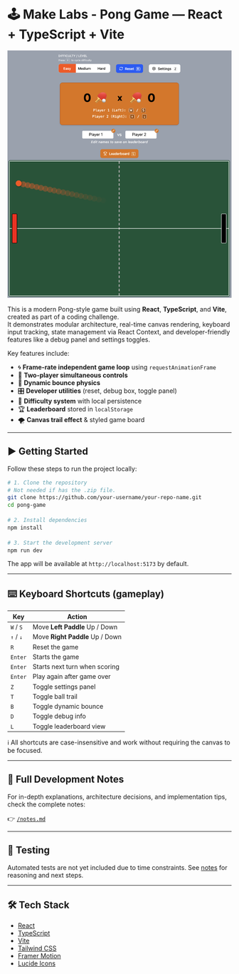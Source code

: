 # 🕹️ Make Labs - Pong Game — React + TypeScript + Vite

<p align="center">
  <img src="./docs/readme.png" alt="Readme picture" width="700" />
</p>

This is a modern Pong-style game built using **React**, **TypeScript**, and **Vite**, created as part of a coding challenge.  
It demonstrates modular architecture, real-time canvas rendering, keyboard input tracking, state management via React Context, and developer-friendly features like a debug panel and settings toggles.

Key features include:

- 🌀 **Frame-rate independent game loop** using `requestAnimationFrame`
- 🎹 **Two-player simultaneous controls**
- 🏓 **Dynamic bounce physics**
- 🎛️ **Developer utilities** (reset, debug box, toggle panel)
- 🧠 **Difficulty system** with local persistence
- 🏆 **Leaderboard** stored in `localStorage`
- 🌪️ **Canvas trail effect** & styled game board

---

## ▶️ Getting Started

Follow these steps to run the project locally:

```bash
# 1. Clone the repository
# Not needed if has the .zip file.
git clone https://github.com/your-username/your-repo-name.git
cd pong-game

# 2. Install dependencies
npm install

# 3. Start the development server
npm run dev
```

The app will be available at `http://localhost:5173` by default.

---

## ⌨️ Keyboard Shortcuts (gameplay)

| Key       | Action                           |
| --------- | -------------------------------- |
| `W` / `S` | Move  **Left Paddle** Up / Down  |
| `↑` / `↓` | Move  **Right Paddle** Up / Down |
| `R`       | Reset the game                   |
| `Enter`   | Starts the game                  |
| `Enter`   | Starts next turn when scoring    |
| `Enter`   | Play again after game over       |
| `Z`       | Toggle settings panel            |
| `T`       | Toggle ball trail                |
| `B`       | Toggle dynamic bounce            |
| `D`       | Toggle debug info                |
| `L`       | Toggle leaderboard view          |

ℹ️ All shortcuts are case-insensitive and work without requiring the canvas to be focused.


---

## 📒 Full Development Notes

For in-depth explanations, architecture decisions, and implementation tips, check the complete notes:

👉 [`/notes.md`](./notes.md)

---

## 🧪 Testing

Automated tests are not yet included due to time constraints. See [notes](./notes.md#-why-automated-tests-were-not-included) for reasoning and next steps.

---

## 🛠️ Tech Stack

- [React](https://reactjs.org/)
- [TypeScript](https://www.typescriptlang.org/)
- [Vite](https://vitejs.dev/)
- [Tailwind CSS](https://tailwindcss.com/)
- [Framer Motion](https://www.framer.com/motion/)
- [Lucide Icons](https://lucide.dev/)
